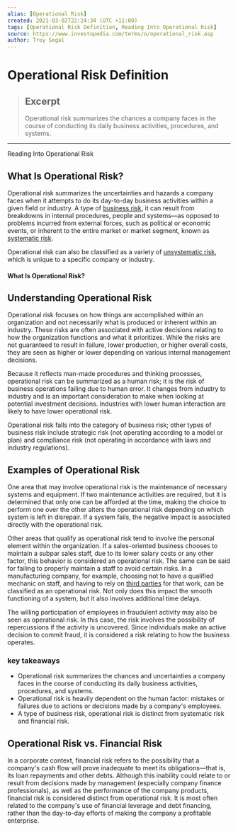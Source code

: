 ```yaml
---
alias: [Operational Risk]
created: 2021-03-02T22:24:34 (UTC +11:00)
tags: [Operational Risk Definition, Reading Into Operational Risk]
source: https://www.investopedia.com/terms/o/operational_risk.asp
author: Troy Segal
---
```


# Operational Risk Definition

> ## Excerpt
> Operational risk summarizes the chances a company faces in the course of conducting its daily business activities, procedures, and systems.

---

Reading Into Operational Risk
## What Is Operational Risk?

Operational risk summarizes the uncertainties and hazards a company faces when it attempts to do its day-to-day business activities within a given field or industry. A type of [business risk](https://www.investopedia.com/terms/b/businessrisk.asp), it can result from breakdowns in internal procedures, people and systems—as opposed to problems incurred from external forces, such as political or economic events, or inherent to the entire market or market segment, known as [systematic risk](https://www.investopedia.com/terms/s/systematicrisk.asp).

Operational risk can also be classified as a variety of [unsystematic risk,](https://www.investopedia.com/terms/u/unsystematicrisk.asp) which is unique to a specific company or industry.

#### What Is Operational Risk?

## Understanding Operational Risk

Operational risk focuses on how things are accomplished within an organization and not necessarily what is produced or inherent within an industry. These risks are often associated with active decisions relating to how the organization functions and what it prioritizes. While the risks are not guaranteed to result in failure, lower production, or higher overall costs, they are seen as higher or lower depending on various internal management decisions.

Because it reflects man-made procedures and thinking processes, operational risk can be summarized as a human risk; it is the risk of business operations failing due to human error. It changes from industry to industry and is an important consideration to make when looking at potential investment decisions. Industries with lower human interaction are likely to have lower operational risk.

Operational risk falls into the category of business risk; other types of business risk include strategic risk (not operating according to a model or plan) and compliance risk (not operating in accordance with laws and industry regulations).

## Examples of Operational Risk

One area that may involve operational risk is the maintenance of necessary systems and equipment. If two maintenance activities are required, but it is determined that only one can be afforded at the time, making the choice to perform one over the other alters the operational risk depending on which system is left in disrepair. If a system fails, the negative impact is associated directly with the operational risk.

Other areas that qualify as operational risk tend to involve the personal element within the organization. If a sales-oriented business chooses to maintain a subpar sales staff, due to its lower salary costs or any other factor, this behavior is considered an operational risk. The same can be said for failing to properly maintain a staff to avoid certain risks. In a manufacturing company, for example, choosing not to have a qualified mechanic on staff, and having to rely on [third parties](https://www.investopedia.com/terms/t/third-party.asp) for that work, can be classified as an operational risk. Not only does this impact the smooth functioning of a system, but it also involves additional time delays.

The willing participation of employees in fraudulent activity may also be seen as operational risk. In this case, the risk involves the possibility of repercussions if the activity is uncovered. Since individuals make an active decision to commit fraud, it is considered a risk relating to how the business operates.

### key takeaways

-   Operational risk summarizes the chances and uncertainties a company faces in the course of conducting its daily business activities, procedures, and systems.
-   Operational risk is heavily dependent on the human factor: mistakes or failures due to actions or decisions made by a company's employees.
-   A type of business risk, operational risk is distinct from systematic risk and financial risk.

## Operational Risk vs. Financial Risk

In a corporate context, financial risk refers to the possibility that a company's cash flow will prove inadequate to meet its obligations—that is, its loan repayments and other debts. Although this inability could relate to or result from decisions made by management (especially company finance professionals), as well as the performance of the company products, financial risk is considered distinct from operational risk. It is most often related to the company's use of financial leverage and debt financing, rather than the day-to-day efforts of making the company a profitable enterprise.
